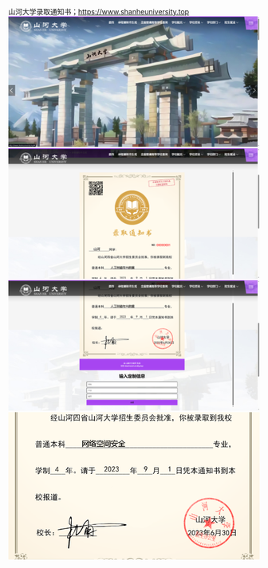 山河大学录取通知书；https://www.shanheuniversity.top
![输入图片说明](%E5%B1%B1%E6%B2%B3%E5%A4%A7%E5%AD%A6%E6%95%99%E5%8A%A1%E5%A4%84/%E5%BD%95%E5%8F%96.png)
![输入图片说明](%E5%B1%B1%E6%B2%B3%E5%A4%A7%E5%AD%A6%E6%95%99%E5%8A%A1%E5%A4%84/%E5%A1%AB%E5%86%99.png)
![输入图片说明](%E5%B1%B1%E6%B2%B3%E5%A4%A7%E5%AD%A6%E6%95%99%E5%8A%A1%E5%A4%84/%E7%94%9F%E6%88%90.png)
![输入图片说明](%E5%B1%B1%E6%B2%B3%E5%A4%A7%E5%AD%A6%E6%95%99%E5%8A%A1%E5%A4%84/image.png)